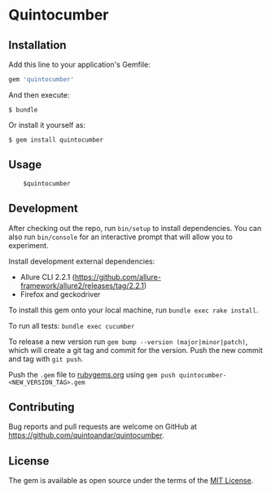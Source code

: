 # Quintocumber

## Installation

Add this line to your application's Gemfile:

```ruby
gem 'quintocumber'
```

And then execute:

    $ bundle

Or install it yourself as:

    $ gem install quintocumber

## Usage

```
    $quintocumber
```

## Development

After checking out the repo, run `bin/setup` to install dependencies. You can also run `bin/console` for an interactive prompt that will allow you to experiment.

Install development external dependencies:

* Allure CLI 2.2.1 (https://github.com/allure-framework/allure2/releases/tag/2.2.1)
* Firefox and geckodriver

To install this gem onto your local machine, run `bundle exec rake install`. 

To run all tests: `bundle exec cucumber`

To release a new version run `gem bump --version (major|minor|patch)`, which will create a git tag and commit for the version. Push the new commit and tag with `git push`.

Push the `.gem` file to [rubygems.org](https://rubygems.org) using `gem push quintocumber-<NEW_VERSION_TAG>.gem`

## Contributing

Bug reports and pull requests are welcome on GitHub at https://github.com/quintoandar/quintocumber.

## License

The gem is available as open source under the terms of the [MIT License](http://opensource.org/licenses/MIT).
